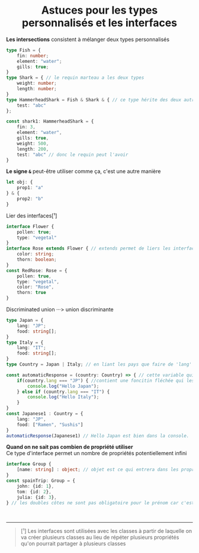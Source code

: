 <div align="center"><h1><b>Astuces pour les types personnalisés et les interfaces</b></h1></div>

**Les intersections** consistent à mélanger deux types personnalisés
```ts
type Fish = {
    fin: number;
    element: "water";
    gills: true;
}
type Shark = { // le requin marteau a les deux types
    weight: number;
    length: number;
}
type HammerheadShark = Fish & Shark & { // ce type hérite des deux autres types
    test: "abc"
};

const shark1: HammerheadShark = {
    fin: 3,
    element: "water",
    gills: true,
    weight: 500,
    length: 200,
    test: "abc" // donc le requin peut l'avoir
}
```
**Le signe `&`** peut-être utiliser comme ça, c'est une autre manière
```ts
let obj: {
    prop1: "a"
} & {
    prop2: "b"
}
```

Lier des interfaces[¹]
```ts
interface Flower {
    pollen: true;
    type: "vegetal"
}
interface Rose extends Flower { // extends permet de liers les interfaces
    color: string;
    thorn: boolean;
}
const RedRose: Rose = {
    pollen: true,
    type: "vegetal",
    color: "Rose",
    thorn: true
}
```

Discriminated union ···> union discriminante
```ts
type Japan = {
    lang: "JP";
    food: string[];
}
type Italy = {
    lang: "IT";
    food: string[];
}
type Country = Japan | Italy; // en liant les pays que faire de 'lang' et 'food'

const automaticResponse = (country: Country) => { // cette variable qui prend un pays qui fait référence à l'un su-sité
    if(country.lang === "JP") { //contient une foncitin fléchée qui les distingues
        console.log("Hello Japan");
    } else if (country.lang === "IT") {
        console.log("Hello Italy");
    }
}
const Japanese1 : Country = {
    lang: "JP",
    food: ["Ramen", "Sushis"]
}
automaticResponse(Japanese1) // Hello Japan est bien dans la console.
```

**Quand on ne sait pas combien de propriété utiliser**  
Ce type d'interface permet un nombre de propriétés potentiellement infini
```ts
interface Group {
    [name: string] : object; // objet est ce qui entrera dans les propriétés
}
const spainTrip: Group = {
    john: {id: 1},
    tom: {id: 2},
    julia: {id: 3},
} // les doubles côtes ne sont pas obligatoire pour le prénom car c'est déjà interpreter comme une chaîne de caratères
```
<br>

___
> [¹] Les interfaces sont utilisées avec les classes à partir de laquelle on va créer plusieurs classes au lieu de répéter plusieurs propriétés qu'on pourrait partager à plusieurs classes